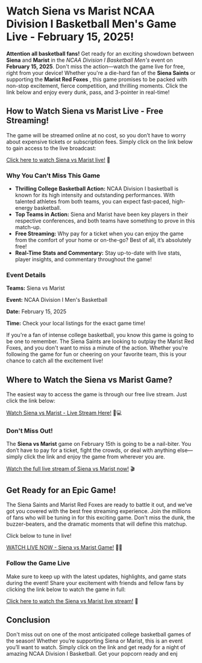# Watch Siena vs Marist NCAA Division I Basketball Men's Game Live - February 15, 2025!

**Attention all basketball fans!** Get ready for an exciting showdown between **Siena** and **Marist** in the _NCAA Division I Basketball Men's_ event on **February 15, 2025**. Don't miss the action—watch the game live for free, right from your device! Whether you're a die-hard fan of the **Siena Saints** or supporting the **Marist Red Foxes** , this game promises to be packed with non-stop excitement, fierce competition, and thrilling moments. Click the link below and enjoy every dunk, pass, and 3-pointer in real-time!

## How to Watch Siena vs Marist Live - Free Streaming!

The game will be streamed online at no cost, so you don’t have to worry about expensive tickets or subscription fees. Simply click on the link below to gain access to the live broadcast:

[Click here to watch Siena vs Marist live!](https://tinyurl.com/livestreamfreeo?st=Siena+vs+Marist&si=ghc) 🎥

### Why You Can't Miss This Game

- **Thrilling College Basketball Action:** NCAA Division I basketball is known for its high intensity and outstanding performances. With talented athletes from both teams, you can expect fast-paced, high-energy basketball.
- **Top Teams in Action:** Siena and Marist have been key players in their respective conferences, and both teams have something to prove in this match-up.
- **Free Streaming:** Why pay for a ticket when you can enjoy the game from the comfort of your home or on-the-go? Best of all, it’s absolutely free!
- **Real-Time Stats and Commentary:** Stay up-to-date with live stats, player insights, and commentary throughout the game!

### Event Details

**Teams:** Siena vs Marist

**Event:** NCAA Division I Men's Basketball

**Date:** February 15, 2025

**Time:** Check your local listings for the exact game time!

If you're a fan of intense college basketball, you know this game is going to be one to remember. The Siena Saints are looking to outplay the Marist Red Foxes, and you don't want to miss a minute of the action. Whether you’re following the game for fun or cheering on your favorite team, this is your chance to catch all the excitement live!

## Where to Watch the Siena vs Marist Game?

The easiest way to access the game is through our free live stream. Just click the link below:

[Watch Siena vs Marist - Live Stream Here!](https://tinyurl.com/livestreamfreeo?st=Siena+vs+Marist&si=ghc) 📱💻

### Don't Miss Out!

The **Siena vs Marist** game on February 15th is going to be a nail-biter. You don’t have to pay for a ticket, fight the crowds, or deal with anything else—simply click the link and enjoy the game from wherever you are.

[Watch the full live stream of Siena vs Marist now!](https://tinyurl.com/livestreamfreeo?st=Siena+vs+Marist&si=ghc) 🎬

## Get Ready for an Epic Game!

The Siena Saints and Marist Red Foxes are ready to battle it out, and we’ve got you covered with the best free streaming experience. Join the millions of fans who will be tuning in for this exciting game. Don't miss the dunk, the buzzer-beaters, and the dramatic moments that will define this matchup.

Click below to tune in live!

[WATCH LIVE NOW - Siena vs Marist Game!](https://tinyurl.com/livestreamfreeo?st=Siena+vs+Marist&si=ghc) 🏀🔥

### Follow the Game Live

Make sure to keep up with the latest updates, highlights, and game stats during the event! Share your excitement with friends and fellow fans by clicking the link below to watch the game in full:

[Click here to watch the Siena vs Marist live stream!](https://tinyurl.com/livestreamfreeo?st=Siena+vs+Marist&si=ghc) 🎯

## Conclusion

Don't miss out on one of the most anticipated college basketball games of the season! Whether you’re supporting Siena or Marist, this is an event you’ll want to watch. Simply click on the link and get ready for a night of amazing NCAA Division I Basketball. Get your popcorn ready and enj
